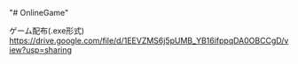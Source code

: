 "# OnlineGame" 


ゲーム配布(.exe形式)
https://drive.google.com/file/d/1EEVZMS6j5pUMB_YB16ifppqDA0OBCCgD/view?usp=sharing
